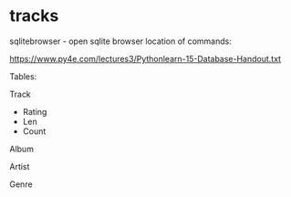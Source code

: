 # tracks

sqlitebrowser - open sqlite browser
location of commands:

https://www.py4e.com/lectures3/Pythonlearn-15-Database-Handout.txt


Tables:



Track
- Rating
- Len
- Count

Album

Artist

Genre

